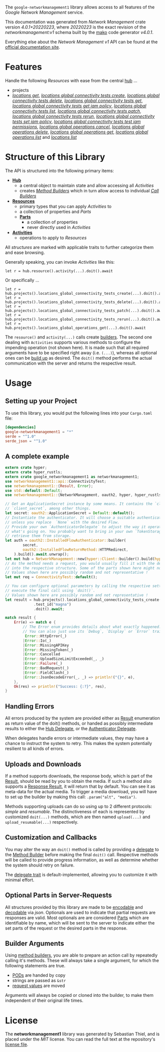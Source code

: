 <!---
DO NOT EDIT !
This file was generated automatically from 'src/generator/templates/api/README.md.mako'
DO NOT EDIT !
-->
The `google-networkmanagement1` library allows access to all features of the *Google Network Management* service.

This documentation was generated from *Network Management* crate version *4.0.1+20220223*, where *20220223* is the exact revision of the *networkmanagement:v1* schema built by the [mako](http://www.makotemplates.org/) code generator *v4.0.1*.

Everything else about the *Network Management* *v1* API can be found at the
[official documentation site](https://cloud.google.com/).
# Features

Handle the following *Resources* with ease from the central [hub](https://docs.rs/google-networkmanagement1/4.0.1+20220223/google_networkmanagement1/NetworkManagement) ... 

* projects
 * [*locations get*](https://docs.rs/google-networkmanagement1/4.0.1+20220223/google_networkmanagement1/api::ProjectLocationGetCall), [*locations global connectivity tests create*](https://docs.rs/google-networkmanagement1/4.0.1+20220223/google_networkmanagement1/api::ProjectLocationGlobalConnectivityTestCreateCall), [*locations global connectivity tests delete*](https://docs.rs/google-networkmanagement1/4.0.1+20220223/google_networkmanagement1/api::ProjectLocationGlobalConnectivityTestDeleteCall), [*locations global connectivity tests get*](https://docs.rs/google-networkmanagement1/4.0.1+20220223/google_networkmanagement1/api::ProjectLocationGlobalConnectivityTestGetCall), [*locations global connectivity tests get iam policy*](https://docs.rs/google-networkmanagement1/4.0.1+20220223/google_networkmanagement1/api::ProjectLocationGlobalConnectivityTestGetIamPolicyCall), [*locations global connectivity tests list*](https://docs.rs/google-networkmanagement1/4.0.1+20220223/google_networkmanagement1/api::ProjectLocationGlobalConnectivityTestListCall), [*locations global connectivity tests patch*](https://docs.rs/google-networkmanagement1/4.0.1+20220223/google_networkmanagement1/api::ProjectLocationGlobalConnectivityTestPatchCall), [*locations global connectivity tests rerun*](https://docs.rs/google-networkmanagement1/4.0.1+20220223/google_networkmanagement1/api::ProjectLocationGlobalConnectivityTestRerunCall), [*locations global connectivity tests set iam policy*](https://docs.rs/google-networkmanagement1/4.0.1+20220223/google_networkmanagement1/api::ProjectLocationGlobalConnectivityTestSetIamPolicyCall), [*locations global connectivity tests test iam permissions*](https://docs.rs/google-networkmanagement1/4.0.1+20220223/google_networkmanagement1/api::ProjectLocationGlobalConnectivityTestTestIamPermissionCall), [*locations global operations cancel*](https://docs.rs/google-networkmanagement1/4.0.1+20220223/google_networkmanagement1/api::ProjectLocationGlobalOperationCancelCall), [*locations global operations delete*](https://docs.rs/google-networkmanagement1/4.0.1+20220223/google_networkmanagement1/api::ProjectLocationGlobalOperationDeleteCall), [*locations global operations get*](https://docs.rs/google-networkmanagement1/4.0.1+20220223/google_networkmanagement1/api::ProjectLocationGlobalOperationGetCall), [*locations global operations list*](https://docs.rs/google-networkmanagement1/4.0.1+20220223/google_networkmanagement1/api::ProjectLocationGlobalOperationListCall) and [*locations list*](https://docs.rs/google-networkmanagement1/4.0.1+20220223/google_networkmanagement1/api::ProjectLocationListCall)




# Structure of this Library

The API is structured into the following primary items:

* **[Hub](https://docs.rs/google-networkmanagement1/4.0.1+20220223/google_networkmanagement1/NetworkManagement)**
    * a central object to maintain state and allow accessing all *Activities*
    * creates [*Method Builders*](https://docs.rs/google-networkmanagement1/4.0.1+20220223/google_networkmanagement1/client::MethodsBuilder) which in turn
      allow access to individual [*Call Builders*](https://docs.rs/google-networkmanagement1/4.0.1+20220223/google_networkmanagement1/client::CallBuilder)
* **[Resources](https://docs.rs/google-networkmanagement1/4.0.1+20220223/google_networkmanagement1/client::Resource)**
    * primary types that you can apply *Activities* to
    * a collection of properties and *Parts*
    * **[Parts](https://docs.rs/google-networkmanagement1/4.0.1+20220223/google_networkmanagement1/client::Part)**
        * a collection of properties
        * never directly used in *Activities*
* **[Activities](https://docs.rs/google-networkmanagement1/4.0.1+20220223/google_networkmanagement1/client::CallBuilder)**
    * operations to apply to *Resources*

All *structures* are marked with applicable traits to further categorize them and ease browsing.

Generally speaking, you can invoke *Activities* like this:

```Rust,ignore
let r = hub.resource().activity(...).doit().await
```

Or specifically ...

```ignore
let r = hub.projects().locations_global_connectivity_tests_create(...).doit().await
let r = hub.projects().locations_global_connectivity_tests_delete(...).doit().await
let r = hub.projects().locations_global_connectivity_tests_patch(...).doit().await
let r = hub.projects().locations_global_connectivity_tests_rerun(...).doit().await
let r = hub.projects().locations_global_operations_get(...).doit().await
```

The `resource()` and `activity(...)` calls create [builders][builder-pattern]. The second one dealing with `Activities` 
supports various methods to configure the impending operation (not shown here). It is made such that all required arguments have to be 
specified right away (i.e. `(...)`), whereas all optional ones can be [build up][builder-pattern] as desired.
The `doit()` method performs the actual communication with the server and returns the respective result.

# Usage

## Setting up your Project

To use this library, you would put the following lines into your `Cargo.toml` file:

```toml
[dependencies]
google-networkmanagement1 = "*"
serde = "^1.0"
serde_json = "^1.0"
```

## A complete example

```Rust
extern crate hyper;
extern crate hyper_rustls;
extern crate google_networkmanagement1 as networkmanagement1;
use networkmanagement1::api::ConnectivityTest;
use networkmanagement1::{Result, Error};
use std::default::Default;
use networkmanagement1::{NetworkManagement, oauth2, hyper, hyper_rustls};

// Get an ApplicationSecret instance by some means. It contains the `client_id` and 
// `client_secret`, among other things.
let secret: oauth2::ApplicationSecret = Default::default();
// Instantiate the authenticator. It will choose a suitable authentication flow for you, 
// unless you replace  `None` with the desired Flow.
// Provide your own `AuthenticatorDelegate` to adjust the way it operates and get feedback about 
// what's going on. You probably want to bring in your own `TokenStorage` to persist tokens and
// retrieve them from storage.
let auth = oauth2::InstalledFlowAuthenticator::builder(
        secret,
        oauth2::InstalledFlowReturnMethod::HTTPRedirect,
    ).build().await.unwrap();
let mut hub = NetworkManagement::new(hyper::Client::builder().build(hyper_rustls::HttpsConnectorBuilder::new().with_native_roots().https_or_http().enable_http1().enable_http2().build()), auth);
// As the method needs a request, you would usually fill it with the desired information
// into the respective structure. Some of the parts shown here might not be applicable !
// Values shown here are possibly random and not representative !
let mut req = ConnectivityTest::default();

// You can configure optional parameters by calling the respective setters at will, and
// execute the final call using `doit()`.
// Values shown here are possibly random and not representative !
let result = hub.projects().locations_global_connectivity_tests_create(req, "parent")
             .test_id("magna")
             .doit().await;

match result {
    Err(e) => match e {
        // The Error enum provides details about what exactly happened.
        // You can also just use its `Debug`, `Display` or `Error` traits
         Error::HttpError(_)
        |Error::Io(_)
        |Error::MissingAPIKey
        |Error::MissingToken(_)
        |Error::Cancelled
        |Error::UploadSizeLimitExceeded(_, _)
        |Error::Failure(_)
        |Error::BadRequest(_)
        |Error::FieldClash(_)
        |Error::JsonDecodeError(_, _) => println!("{}", e),
    },
    Ok(res) => println!("Success: {:?}", res),
}

```
## Handling Errors

All errors produced by the system are provided either as [Result](https://docs.rs/google-networkmanagement1/4.0.1+20220223/google_networkmanagement1/client::Result) enumeration as return value of
the doit() methods, or handed as possibly intermediate results to either the 
[Hub Delegate](https://docs.rs/google-networkmanagement1/4.0.1+20220223/google_networkmanagement1/client::Delegate), or the [Authenticator Delegate](https://docs.rs/yup-oauth2/*/yup_oauth2/trait.AuthenticatorDelegate.html).

When delegates handle errors or intermediate values, they may have a chance to instruct the system to retry. This 
makes the system potentially resilient to all kinds of errors.

## Uploads and Downloads
If a method supports downloads, the response body, which is part of the [Result](https://docs.rs/google-networkmanagement1/4.0.1+20220223/google_networkmanagement1/client::Result), should be
read by you to obtain the media.
If such a method also supports a [Response Result](https://docs.rs/google-networkmanagement1/4.0.1+20220223/google_networkmanagement1/client::ResponseResult), it will return that by default.
You can see it as meta-data for the actual media. To trigger a media download, you will have to set up the builder by making
this call: `.param("alt", "media")`.

Methods supporting uploads can do so using up to 2 different protocols: 
*simple* and *resumable*. The distinctiveness of each is represented by customized 
`doit(...)` methods, which are then named `upload(...)` and `upload_resumable(...)` respectively.

## Customization and Callbacks

You may alter the way an `doit()` method is called by providing a [delegate](https://docs.rs/google-networkmanagement1/4.0.1+20220223/google_networkmanagement1/client::Delegate) to the 
[Method Builder](https://docs.rs/google-networkmanagement1/4.0.1+20220223/google_networkmanagement1/client::CallBuilder) before making the final `doit()` call. 
Respective methods will be called to provide progress information, as well as determine whether the system should 
retry on failure.

The [delegate trait](https://docs.rs/google-networkmanagement1/4.0.1+20220223/google_networkmanagement1/client::Delegate) is default-implemented, allowing you to customize it with minimal effort.

## Optional Parts in Server-Requests

All structures provided by this library are made to be [encodable](https://docs.rs/google-networkmanagement1/4.0.1+20220223/google_networkmanagement1/client::RequestValue) and 
[decodable](https://docs.rs/google-networkmanagement1/4.0.1+20220223/google_networkmanagement1/client::ResponseResult) via *json*. Optionals are used to indicate that partial requests are responses 
are valid.
Most optionals are are considered [Parts](https://docs.rs/google-networkmanagement1/4.0.1+20220223/google_networkmanagement1/client::Part) which are identifiable by name, which will be sent to 
the server to indicate either the set parts of the request or the desired parts in the response.

## Builder Arguments

Using [method builders](https://docs.rs/google-networkmanagement1/4.0.1+20220223/google_networkmanagement1/client::CallBuilder), you are able to prepare an action call by repeatedly calling it's methods.
These will always take a single argument, for which the following statements are true.

* [PODs][wiki-pod] are handed by copy
* strings are passed as `&str`
* [request values](https://docs.rs/google-networkmanagement1/4.0.1+20220223/google_networkmanagement1/client::RequestValue) are moved

Arguments will always be copied or cloned into the builder, to make them independent of their original life times.

[wiki-pod]: http://en.wikipedia.org/wiki/Plain_old_data_structure
[builder-pattern]: http://en.wikipedia.org/wiki/Builder_pattern
[google-go-api]: https://github.com/google/google-api-go-client

# License
The **networkmanagement1** library was generated by Sebastian Thiel, and is placed 
under the *MIT* license.
You can read the full text at the repository's [license file][repo-license].

[repo-license]: https://github.com/Byron/google-apis-rsblob/main/LICENSE.md

